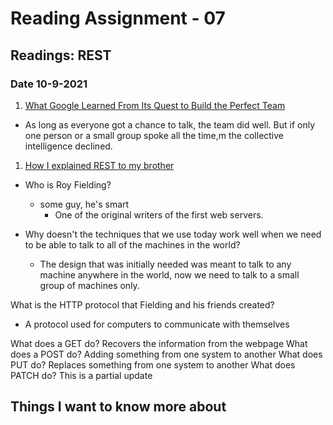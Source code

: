 # Reading Assignment - 07

## Readings: REST

### Date 10-9-2021

1. [What Google Learned From Its Quest to Build the Perfect Team](https://www.nytimes.com/2016/02/28/magazine/what-google-learned-from-its-quest-to-build-the-perfect-team.html)

- As long as everyone got a chance to talk, the team did well. But if only one person or a small group spoke all the time,m the collective intelligence declined.

1. [How I explained REST to my brother](https://gist.github.com/brookr/5977550)

- Who is Roy Fielding?
  - some guy, he's smart
      - One of the original writers of the first web servers.

- Why doesn't the techniques that we use today work well when we need to be able to talk to all of the machines in the world?
  - The design that was initially needed was meant to talk to any machine anywhere in the world, now we need to talk to a small group of machines only.

What is the HTTP protocol that Fielding and his friends created?
- A protocol used for computers to communicate with themselves

What does a GET do? Recovers the information from the webpage
What does a POST do? Adding something from one system to another
What does PUT do? Replaces something from one system to another
What does PATCH do? This is a partial update

## Things I want to know more about
